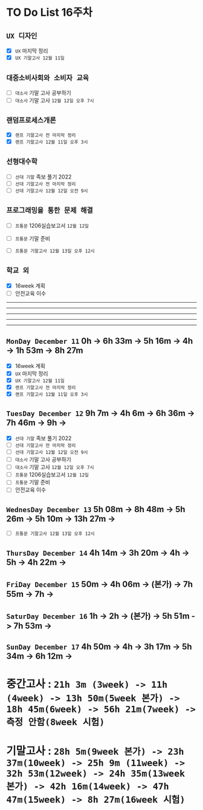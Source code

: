 # TO Do List 16주차

## `UX 디자인` 
- [x] `UX` 마지막 정리
- [x] `UX 기말고사 12월 11일`

## `대중소비사회와 소비자 교육`
- [ ] `대소사` 기말 고사 공부하기 
- [ ] `대소사` 기말 고사 `12월 12일 오후 7시`

## `랜덤프로세스개론`
- [x] `랜프 기말고사 전 마지막 정리`
- [x] `랜프 기말고사 12월 11일 오후 3시`

## `선형대수학`
- [ ] `선대 기말` 족보 풀기 2022
- [ ] `선대 기말고사 전 마지막 정리`
- [ ] `선대 기말고사 12월 12일 오전 9시`

## `프로그래밍을 통한 문제 해결`
- [ ] `프통문` 1206실습보고서 `12월 12일`
- [ ] `프통문` 기말 준비
- [ ] `프통문 기말고사 12월 13일 오후 12시`


## `학교 외`
- [x] 16week 계획
- [ ] 안전교육 이수

---
---
---
---
---

## `MonDay December 11` 0h -> 6h 33m -> 5h 16m -> 4h -> 1h 53m -> 8h 27m
- [x] 16week 계획
- [x] `UX` 마지막 정리
- [x] `UX 기말고사 12월 11일`
- [x] `랜프 기말고사 전 마지막 정리`
- [x] `랜프 기말고사 12월 11일 오후 3시`

## `TuesDay December 12` 9h 7m -> 4h 6m -> 6h 36m -> 7h 46m -> 9h ->
- [x] `선대 기말` 족보 풀기 2022
- [ ] `선대 기말고사 전 마지막 정리`
- [ ] `선대 기말고사 12월 12일 오전 9시`
- [ ] `대소사` 기말 고사 공부하기 
- [ ] `대소사` 기말 고사 `12월 12일 오후 7시`
- [ ] `프통문` 1206실습보고서 `12월 12일`
- [ ] `프통문` 기말 준비
- [ ] 안전교육 이수

## `WednesDay December 13` 5h 08m -> 8h 48m -> 5h 26m -> 5h 10m -> 13h 27m ->
- [ ] `프통문 기말고사 12월 13일 오후 12시`

## `ThursDay December 14` 4h 14m -> 3h 20m -> 4h -> 5h -> 4h 22m ->


## `FriDay December 15` 50m -> 4h 06m -> (본가) -> 7h 55m -> 7h ->


## `SaturDay December 16` 1h -> 2h -> (본가) -> 5h 51m -> 7h 53m ->


## `SunDay December 17` 4h 50m -> 4h -> 3h 17m -> 5h 34m -> 6h 12m ->


# 중간고사 : `21h 3m (3week) -> 11h (4week) -> 13h 50m(5week 본가) -> 18h 45m(6week) -> 56h 21m(7week) -> 측정 안함(8week 시험)` 
# 기말고사 : `28h 5m(9week 본가) -> 23h 37m(10week) -> 25h 9m (11week) ->  32h 53m(12week) -> 24h 35m(13week 본가) -> 42h 16m(14week) -> 47h 47m(15week) -> 8h 27m(16week 시험)` 

